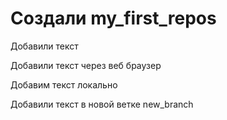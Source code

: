 # Создали my_first_repos

Добавили текст

Добавили текст через веб браузер

Добавим текст локально

Добавили текст в новой ветке new_branch